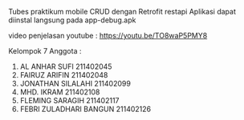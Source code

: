 Tubes praktikum mobile CRUD dengan Retrofit restapi 
Aplikasi dapat diinstal langsung pada app-debug.apk

video penjelasan youtube : https://youtu.be/TO8waP5PMY8

Kelompok 7
Anggota : 
1. AL ANHAR SUFI 211402045
2. FAIRUZ ARIFIN 211402048
3. JONATHAN SILALAHI 211402099
4. MHD. IKRAM 211402108
5. FLEMING SARAGIH 211402117
6. FEBRI ZULADHARI BANGUN 211402126

